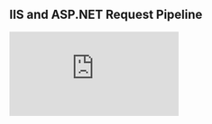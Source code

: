 ## IIS and ASP.NET Request Pipeline

![](https://github.com/AnzhelikaKravchuk/Training-Autumn-2018/blob/master/Pictures/IIS%20and%20ASP.NET%20pipeline.pdf)
